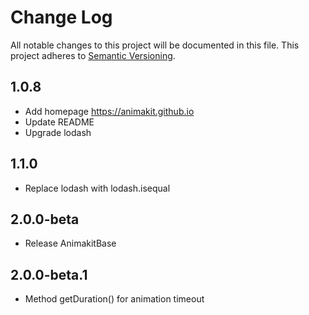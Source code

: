 # Change Log
All notable changes to this project will be documented in this file.
This project adheres to [Semantic Versioning](http://semver.org/).

## 1.0.8
* Add homepage https://animakit.github.io
* Update README
* Upgrade lodash

## 1.1.0
* Replace lodash with lodash.isequal

## 2.0.0-beta
* Release AnimakitBase

## 2.0.0-beta.1
* Method getDuration() for animation timeout
